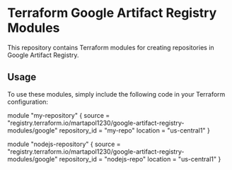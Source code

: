 # Terraform Google Artifact Registry Modules

This repository contains Terraform modules for creating repositories in Google Artifact Registry.

## Usage

To use these modules, simply include the following code in your Terraform configuration:

module "my-repository" {
source = "registry.terraform.io/martapol1230/google-artifact-registry-modules/google"
repository_id = "my-repo"
location = "us-central1"
}

module "nodejs-repository" {
source = "registry.terraform.io/martapol1230/google-artifact-registry-modules/google"
repository_id = "nodejs-repo"
location = "us-central1"
}